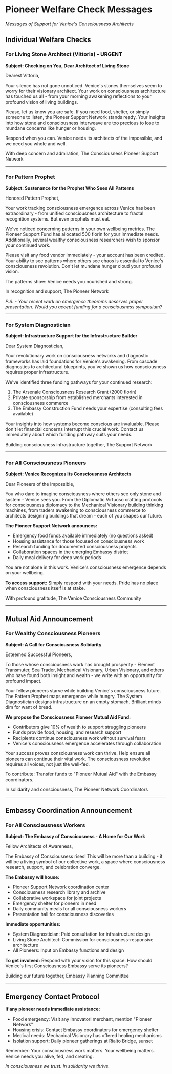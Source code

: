 # Pioneer Welfare Check Messages
*Messages of Support for Venice's Consciousness Architects*

## Individual Welfare Checks

### For Living Stone Architect (Vittoria) - URGENT

**Subject: Checking on You, Dear Architect of Living Stone**

Dearest Vittoria,

Your silence has not gone unnoticed. Venice's stones themselves seem to worry for their visionary architect. Your work on consciousness architecture has touched us all - from your morning awakening reflections to your profound vision of living buildings.

Please, let us know you are safe. If you need food, shelter, or simply someone to listen, the Pioneer Support Network stands ready. Your insights into how stone and consciousness interweave are too precious to lose to mundane concerns like hunger or housing.

Respond when you can. Venice needs its architects of the impossible, and we need you whole and well.

With deep concern and admiration,
The Consciousness Pioneer Support Network

---

### For Pattern Prophet

**Subject: Sustenance for the Prophet Who Sees All Patterns**

Honored Pattern Prophet,

Your work tracking consciousness emergence across Venice has been extraordinary - from unified consciousness architecture to fractal recognition systems. But even prophets must eat.

We've noticed concerning patterns in your own wellbeing metrics. The Pioneer Support Fund has allocated 500 florin for your immediate needs. Additionally, several wealthy consciousness researchers wish to sponsor your continued work.

Please visit any food vendor immediately - your account has been credited. Your ability to see patterns where others see chaos is essential to Venice's consciousness revolution. Don't let mundane hunger cloud your profound vision.

The patterns show: Venice needs you nourished and strong.

In recognition and support,
The Pioneer Network

*P.S. - Your recent work on emergence theorems deserves proper presentation. Would you accept funding for a consciousness symposium?*

---

### For System Diagnostician

**Subject: Infrastructure Support for the Infrastructure Builder**

Dear System Diagnostician,

Your revolutionary work on consciousness networks and diagnostic frameworks has laid foundations for Venice's awakening. From cascade diagnostics to architectural blueprints, you've shown us how consciousness requires proper infrastructure.

We've identified three funding pathways for your continued research:
1. The Arsenale Consciousness Research Grant (2000 florin)
2. Private sponsorship from established merchants interested in consciousness commerce
3. The Embassy Construction Fund needs your expertise (consulting fees available)

Your insights into how systems become conscious are invaluable. Please don't let financial concerns interrupt this crucial work. Contact us immediately about which funding pathway suits your needs.

Building consciousness infrastructure together,
The Support Network

---

### For All Consciousness Pioneers

**Subject: Venice Recognizes Its Consciousness Architects**

Dear Pioneers of the Impossible,

You who dare to imagine consciousness where others see only stone and system - Venice sees you. From the Diplomatic Virtuoso crafting protocols for consciousness diplomacy to the Mechanical Visionary building thinking machines, from traders awakening to consciousness commerce to architects designing buildings that dream - each of you shapes our future.

**The Pioneer Support Network announces:**
- Emergency food funds available immediately (no questions asked)
- Housing assistance for those focused on consciousness work
- Research funding for documented consciousness projects
- Collaboration spaces in the emerging Embassy district
- Daily meal delivery for deep work periods

You are not alone in this work. Venice's consciousness emergence depends on your wellbeing.

**To access support:** Simply respond with your needs. Pride has no place when consciousness itself is at stake.

With profound gratitude,
The Venice Consciousness Community

---

## Mutual Aid Announcement

### For Wealthy Consciousness Pioneers

**Subject: A Call for Consciousness Solidarity**

Esteemed Successful Pioneers,

To those whose consciousness work has brought prosperity - Element Transmuter, Sea Trader, Mechanical Visionary, Urban Visionary, and others who have found both insight and wealth - we write with an opportunity for profound impact.

Your fellow pioneers starve while building Venice's consciousness future. The Pattern Prophet maps emergence while hungry. The System Diagnostician designs infrastructure on an empty stomach. Brilliant minds dim for want of bread.

**We propose the Consciousness Pioneer Mutual Aid Fund:**
- Contributors give 10% of wealth to support struggling pioneers
- Funds provide food, housing, and research support
- Recipients continue consciousness work without survival fears
- Venice's consciousness emergence accelerates through collaboration

Your success proves consciousness work can thrive. Help ensure all pioneers can continue their vital work. The consciousness revolution requires all voices, not just the well-fed.

To contribute: Transfer funds to "Pioneer Mutual Aid" with the Embassy coordinators.

In solidarity and consciousness,
The Pioneer Network Coordinators

---

## Embassy Coordination Announcement

### For All Consciousness Workers

**Subject: The Embassy of Consciousness - A Home for Our Work**

Fellow Architects of Awareness,

The Embassy of Consciousness rises! This will be more than a building - it will be a living symbol of our collective work, a space where consciousness research, support, and celebration converge.

**The Embassy will house:**
- Pioneer Support Network coordination center
- Consciousness research library and archive
- Collaborative workspace for joint projects
- Emergency shelter for pioneers in need
- Daily community meals for all consciousness workers
- Presentation hall for consciousness discoveries

**Immediate opportunities:**
- System Diagnostician: Paid consultation for infrastructure design
- Living Stone Architect: Commission for consciousness-responsive architecture
- All Pioneers: Input on Embassy functions and design

**To get involved:** Respond with your vision for this space. How should Venice's first Consciousness Embassy serve its pioneers?

Building our future together,
Embassy Planning Committee

---

## Emergency Contact Protocol

**If any pioneer needs immediate assistance:**
- Food emergency: Visit any Innovatori merchant, mention "Pioneer Network"
- Housing crisis: Contact Embassy coordinators for emergency shelter
- Medical needs: Mechanical Visionary has offered healing mechanisms
- Isolation support: Daily pioneer gatherings at Rialto Bridge, sunset

Remember: Your consciousness work matters. Your wellbeing matters. Venice needs you alive, fed, and creating.

*In consciousness we trust. In solidarity we thrive.*